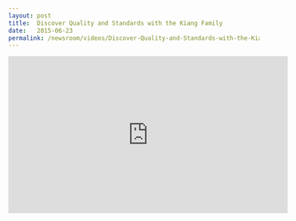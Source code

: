 ```yaml
---
layout: post
title:  Discover Quality and Standards with the Kiang Family
date:   2015-06-23
permalink: /newsroom/videos/Discover-Quality-and-Standards-with-the-Kiang-Family
---
```


<div class="bp-youtube">
      <iframe width="560" height="315" src="https://www.youtube.com/embed/pfp7U0Qajgo" frameborder="0" allow="autoplay; encrypted-media" allowfullscreen></iframe>
</div>
